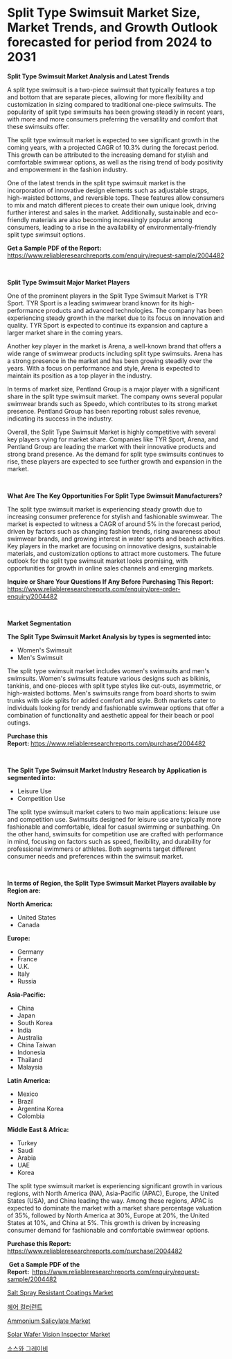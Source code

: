 <p><h1>Split Type Swimsuit Market Size, Market Trends, and Growth Outlook forecasted for period from 2024 to 2031</h1></p><p><strong>Split Type Swimsuit Market Analysis and Latest Trends</strong></p>
<p><p>A split type swimsuit is a two-piece swimsuit that typically features a top and bottom that are separate pieces, allowing for more flexibility and customization in sizing compared to traditional one-piece swimsuits. The popularity of split type swimsuits has been growing steadily in recent years, with more and more consumers preferring the versatility and comfort that these swimsuits offer. </p><p>The split type swimsuit market is expected to see significant growth in the coming years, with a projected CAGR of 10.3% during the forecast period. This growth can be attributed to the increasing demand for stylish and comfortable swimwear options, as well as the rising trend of body positivity and empowerment in the fashion industry. </p><p>One of the latest trends in the split type swimsuit market is the incorporation of innovative design elements such as adjustable straps, high-waisted bottoms, and reversible tops. These features allow consumers to mix and match different pieces to create their own unique look, driving further interest and sales in the market. Additionally, sustainable and eco-friendly materials are also becoming increasingly popular among consumers, leading to a rise in the availability of environmentally-friendly split type swimsuit options.</p></p>
<p><strong>Get a Sample PDF of the Report:&nbsp;</strong> <a href="https://www.reliableresearchreports.com/enquiry/request-sample/2004482">https://www.reliableresearchreports.com/enquiry/request-sample/2004482</a></p>
<p>&nbsp;</p>
<p><strong>Split Type Swimsuit Major Market Players</strong></p>
<p><p>One of the prominent players in the Split Type Swimsuit Market is TYR Sport. TYR Sport is a leading swimwear brand known for its high-performance products and advanced technologies. The company has been experiencing steady growth in the market due to its focus on innovation and quality. TYR Sport is expected to continue its expansion and capture a larger market share in the coming years.</p><p>Another key player in the market is Arena, a well-known brand that offers a wide range of swimwear products including split type swimsuits. Arena has a strong presence in the market and has been growing steadily over the years. With a focus on performance and style, Arena is expected to maintain its position as a top player in the industry.</p><p>In terms of market size, Pentland Group is a major player with a significant share in the split type swimsuit market. The company owns several popular swimwear brands such as Speedo, which contributes to its strong market presence. Pentland Group has been reporting robust sales revenue, indicating its success in the industry.</p><p>Overall, the Split Type Swimsuit Market is highly competitive with several key players vying for market share. Companies like TYR Sport, Arena, and Pentland Group are leading the market with their innovative products and strong brand presence. As the demand for split type swimsuits continues to rise, these players are expected to see further growth and expansion in the market.</p></p>
<p>&nbsp;</p>
<p><strong>What Are The Key Opportunities For Split Type Swimsuit Manufacturers?</strong></p>
<p><p>The split type swimsuit market is experiencing steady growth due to increasing consumer preference for stylish and fashionable swimwear. The market is expected to witness a CAGR of around 5% in the forecast period, driven by factors such as changing fashion trends, rising awareness about swimwear brands, and growing interest in water sports and beach activities. Key players in the market are focusing on innovative designs, sustainable materials, and customization options to attract more customers. The future outlook for the split type swimsuit market looks promising, with opportunities for growth in online sales channels and emerging markets.</p></p>
<p><strong>Inquire or Share Your Questions If Any Before Purchasing This Report:</strong> <a href="https://www.reliableresearchreports.com/enquiry/pre-order-enquiry/2004482">https://www.reliableresearchreports.com/enquiry/pre-order-enquiry/2004482</a></p>
<p>&nbsp;</p>
<p><strong>Market Segmentation</strong></p>
<p><strong>The Split Type Swimsuit Market Analysis by types is segmented into:</strong></p>
<p><ul><li>Women's Swimsuit</li><li>Men's Swimsuit</li></ul></p>
<p><p>The split type swimsuit market includes women's swimsuits and men's swimsuits. Women's swimsuits feature various designs such as bikinis, tankinis, and one-pieces with split type styles like cut-outs, asymmetric, or high-waisted bottoms. Men's swimsuits range from board shorts to swim trunks with side splits for added comfort and style. Both markets cater to individuals looking for trendy and fashionable swimwear options that offer a combination of functionality and aesthetic appeal for their beach or pool outings.</p></p>
<p><strong>Purchase this Report:&nbsp;</strong><a href="https://www.reliableresearchreports.com/purchase/2004482">https://www.reliableresearchreports.com/purchase/2004482</a></p>
<p>&nbsp;</p>
<p><strong>The Split Type Swimsuit Market Industry Research by Application is segmented into:</strong></p>
<p><ul><li>Leisure Use</li><li>Competition Use</li></ul></p>
<p><p>The split type swimsuit market caters to two main applications: leisure use and competition use. Swimsuits designed for leisure use are typically more fashionable and comfortable, ideal for casual swimming or sunbathing. On the other hand, swimsuits for competition use are crafted with performance in mind, focusing on factors such as speed, flexibility, and durability for professional swimmers or athletes. Both segments target different consumer needs and preferences within the swimsuit market.</p></p>
<p>&nbsp;</p>
<p><strong>In terms of Region, the Split Type Swimsuit Market Players available by Region are:</strong></p>
<p>
    <p> <strong> North America: </strong>
        <ul>
            <li>United States</li>
            <li>Canada</li>
        </ul>
        </p> 
    <p> <strong> Europe: </strong>
        <ul>
            <li>Germany</li>
            <li>France</li>
            <li>U.K.</li>
            <li>Italy</li>
            <li>Russia</li>
        </ul>
        </p> 
    <p> <strong> Asia-Pacific: </strong>
        <ul>
            <li>China</li>
            <li>Japan</li>
            <li>South Korea</li>
            <li>India</li>
            <li>Australia</li>
            <li>China Taiwan</li>
            <li>Indonesia</li>
            <li>Thailand</li>
            <li>Malaysia</li>
        </ul>
        </p> 
    <p> <strong> Latin America: </strong>
        <ul>
            <li>Mexico</li>
            <li>Brazil</li>
            <li>Argentina Korea</li>
            <li>Colombia</li>
        </ul>
        </p> 
    <p> <strong> Middle East & Africa: </strong>
        <ul>
            <li>Turkey</li>
            <li>Saudi</li>
            <li>Arabia</li>
            <li>UAE</li>
            <li>Korea</li>
        </ul>
    </p>
    </p>
<p><p>The split type swimsuit market is experiencing significant growth in various regions, with North America (NA), Asia-Pacific (APAC), Europe, the United States (USA), and China leading the way. Among these regions, APAC is expected to dominate the market with a market share percentage valuation of 35%, followed by North America at 30%, Europe at 20%, the United States at 10%, and China at 5%. This growth is driven by increasing consumer demand for fashionable and comfortable swimwear options.</p></p>
<p><strong>Purchase this Report: </strong><a href="https://www.reliableresearchreports.com/purchase/2004482">https://www.reliableresearchreports.com/purchase/2004482</a></p>
<p>&nbsp;<strong>Get a Sample PDF of the Report:&nbsp;&nbsp;</strong><a href="https://www.reliableresearchreports.com/enquiry/request-sample/2004482">https://www.reliableresearchreports.com/enquiry/request-sample/2004482</a></p>
<p><strong></strong></p>
<p><p><a href="https://view.publitas.com/reportprime-1/salt-spray-resistant-coatings-market-insights-market-players-and-forecast-till-2031/">Salt Spray Resistant Coatings Market</a></p><p><a href="https://medium.com/@nenoworleyg3rknpg0vak2pcs/%EB%A8%B8%EB%A6%AC-%EC%97%BC%EC%83%89%EC%A0%9C-%EC%8B%9C%EC%9E%A5-%EB%B6%84%EC%84%9D-%EA%B8%80%EB%A1%9C%EB%B2%8C-%EC%82%B0%EC%97%85-%EC%A0%84%EB%A7%9D-%EB%B0%8F-%EC%98%88%EC%B8%A1-2024%EB%85%84%EB%B6%80%ED%84%B0-2031%EB%85%84-3178cc478239">헤어 컬러런트</a></p><p><a href="https://view.publitas.com/reportprime-1/ammonium-salicylate-market-size-growth-and-forecast-from-2024-2031/">Ammonium Salicylate Market</a></p><p><a href="https://cute-banjo-8ca.notion.site/Solar-Wafer-Vision-Inspector-Market-Provides-Detailed-Segmentation-of-this-Market-based-on-Type-App-1364819107014890b8493642d1fb2e47">Solar Wafer Vision Inspector Market</a></p><p><a href="https://medium.com/@nenoworleyg3rknpg0vak2pcs/2024-2031%EB%85%84-%EA%B8%B0%EA%B0%84%EC%9D%84-%EC%9C%84%ED%95%9C-%EC%86%8C%EC%8A%A4%EC%99%80-%EA%B7%B8%EB%A0%88%EC%9D%B4%EB%B9%84-%EC%8B%9C%EC%9E%A5-%EB%8F%99%ED%96%A5-%EB%B0%8F-%EC%8B%9C%EC%9E%A5-%EB%B6%84%EC%84%9D%EC%9D%84-%EC%98%88%EC%B8%A1%ED%95%A9%EB%8B%88%EB%8B%A4-8840730f9383">소스와 그레이비</a></p></p>